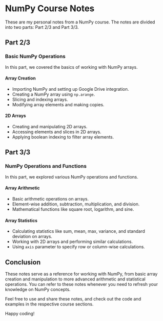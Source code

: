 # NumPy Course Notes

These are my personal notes from a NumPy course. The notes are divided into two parts: Part 2/3 and Part 3/3.

## Part 2/3

### Basic NumPy Operations


In this part, we covered the basics of working with NumPy arrays.

#### Array Creation

- Importing NumPy and setting up Google Drive integration.
- Creating a NumPy array using `np.arange`.
- Slicing and indexing arrays.
- Modifying array elements and making copies.

#### 2D Arrays

- Creating and manipulating 2D arrays.
- Accessing elements and slices in 2D arrays.
- Applying boolean indexing to filter array elements.

## Part 3/3

### NumPy Operations and Functions

In this part, we explored various NumPy operations and functions.

#### Array Arithmetic

- Basic arithmetic operations on arrays.
- Element-wise addition, subtraction, multiplication, and division.
- Mathematical functions like square root, logarithm, and sine.

#### Array Statistics

- Calculating statistics like sum, mean, max, variance, and standard deviation on arrays.
- Working with 2D arrays and performing similar calculations.
- Using `axis` parameter to specify row or column-wise calculations.

## Conclusion

These notes serve as a reference for working with NumPy, from basic array creation and manipulation to more advanced arithmetic and statistical operations. You can refer to these notes whenever you need to refresh your knowledge on NumPy concepts.

Feel free to use and share these notes, and check out the code and examples in the respective course sections.

Happy coding!

